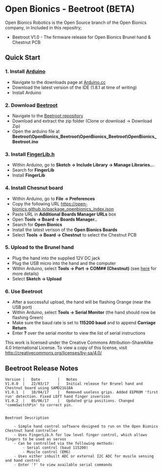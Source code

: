 # Open Bionics - Beetroot (BETA)

Open Bionics Robotics is the Open Source branch of the Open Bionics company, in 
Included in this repositry;

- Beetroot V1.0 - The firmware release for Open Bionics Brunel hand & Chestnut PCB 

## Quick Start
### 1. Install [Arduino](https://www.arduino.cc)
* Navigate to the downloads page at [Arduino.cc](https://www.arduino.cc/en/Main/Software)
* Download the latest version of the IDE (1.8.1 at time of writing)
* Install Arduino
### 2. Download [Beetroot](https://github.com/Open-Bionics/Beetroot) 
* Navigate to the [Beetroot repository](https://github.com/Open-Bionics/Beetroot) 
* Download and extract the zip folder (Clone or download -> Download Zip)
* Open the arduino file at **Beetroot\OpenBionics_Beetroot\OpenBionics_Beetroot\OpenBionics_Beetroot.ino**
### 3. Install [FingerLib.h](https://github.com/Open-Bionics/FingerLib)
* Within Arduino, go to **Sketch -> Include Library -> Manage Libraries...**
* Search for **FingerLib**
* Install **FingerLib**
### 4. Install Chesnut board
* Within Arduino, go to **File -> Preferences**
* Copy the following URL https://open-bionics.github.io/package_openbionics_index.json
* Paste URL in **Additional Boards Manager URLs** box
* Open **Tools -> Board -> Boards Manager..**
* Search for **Open Bionics**
* Install the latest verison of the **Open Bionics Boards**
* Select **Tools -> Board -> Chestnut** to select the Chestnut PCB 
### 5. Upload to the Brunel hand
* Plug the hand into the supplied 12V DC jack
* Plug the USB micro into the hand and the computer
* Within Arduino, select **Tools -> Port -> COM## (Chestnut)** (see [here](https://www.arduino.cc/en/guide/troubleshooting#toc16) for more details)
* Select **Sketch -> Upload**
### 6. Use Beetroot
* After a successful upload, the hand will be flashing Orange (near the USB port)
* Within Arduino, select **Tools -> Serial Monitor** (the hand should now be flashing Green)
* Make sure the baud rate is set to **115200 baud** and to append **Carriage Return**
* Enter **?** over the serial monitor to view the list of serial instructions

This work is licensed under the Creative Commons Attribution-ShareAlike 4.0 International License.
To view a copy of this license, visit http://creativecommons.org/licenses/by-sa/4.0/


## Beetroot Release Notes

	Version	|	Date		|	Notes
	V1.0.0	|	22/03/17	|	Initial release for Brunel hand and Chestnut board using SAMD21G18A
	V1.0.1	|	10/04/17	|	Removed useless grips. Added EEPROM 'first run' detection. Fixed LEFT hand finger inversion
	V1.0.2	|	05/06/17	|	Updated grip positions. Changed 'commSwitchPin' to correct pin.


	Beetroot Description

		- Simple hand control software designed to run on the Open Bionics Chestnut hand controller
		- Uses FingerLib.h for low level finger control, which allows fingers to be used as servos
		- Can be controlled via the following methods:
			- Serial control (baud 115200)
			- Muscle control (EMG)
		- Uses either inbuilt ADC or external I2C ADC for muscle sensing and hand control
		- Enter '?' to view available serial commands
